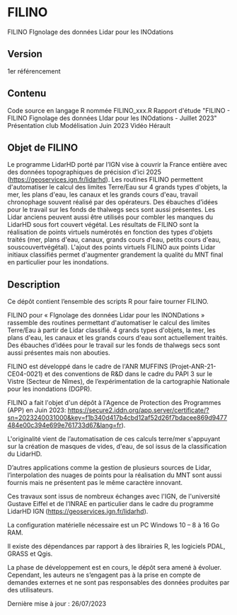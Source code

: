 # FILINO
FILINO FIgnolage des données Lidar pour les INOdations

## Version
1er référencement

## Contenu
Code source en langage R nommée FILINO_xxx.R
Rapport d'étude "FILINO - FILINO Fignolage des données LIdar pour les INOdations - Juillet 2023"
Présentation club Modélisation Juin 2023
Vidéo Hérault

## Objet de FILINO
Le programme LidarHD porté par l’IGN vise à couvrir la France entière avec des données topographiques de précision d’ici 2025 (https://geoservices.ign.fr/lidarhd).
Les routines FILINO permettent d'automatiser le calcul des limites Terre/Eau sur 4 grands types d'objets, la mer, les plans d'eau, les canaux et les grands cours d'eau, travail chronophage souvent réalisé par des opérateurs.
Des ébauches d’idées pour le travail sur les fonds de thalwegs secs sont aussi présentes.
Les Lidar anciens peuvent aussi être utilisés pour combler les manques du LidarHD sous fort couvert végétal.
Les résultats de FILINO sont la réalisation de points virtuels numérotés en fonction des types d'objets traités (mer, plans d'eau, canaux, grands cours d'eau, petits cours d'eau, souscouvertvégétal).
L'ajout des points virtuels FILINO aux points Lidar initiaux classifiés permet d'augmenter grandement la qualité du MNT final en particulier pour les inondations.

## Description
Ce dépôt contient l’ensemble des scripts R pour faire tourner FILINO.

FILINO pour « FIgnolage des données Lidar pour les INONDations » rassemble des routines permettant d'automatiser le calcul des limites Terre/Eau à partir de Lidar classifié.
4 grands types d'objets, la mer, les plans d'eau, les canaux et les grands cours d'eau sont actuellement traités.
Des ébauches d’idées pour le travail sur les fonds de thalwegs secs sont aussi présentes mais non abouties.

FILINO est développé dans le cadre de l'ANR MUFFINS (Projet-ANR-21-CE04-0021) et des conventions de R&D dans le cadre du PAPI 3 sur le Vistre (Secteur de Nîmes), de l’expérimentation de la cartographie Nationale pour les inondations (DGPR).

FILINO a fait l'objet d'un dépôt à l'Agence de Protection des Programmes (APP) en Juin 2023:
https://secure2.iddn.org/app.server/certificate/?sn=2023240031000&key=f1b340d417b4cbd12af52d26f7bdacee869d9477484e00c394e699e761733d67&lang=fr).

L'originalité vient de l’automatisation de ces calculs terre/mer s'appuyant sur la création de masques de vides, d'eau, de sol issus de la classification du LidarHD.

D’autres applications comme la gestion de plusieurs sources de Lidar, l’interpolation des nuages de points pour la réalisation du MNT sont aussi fournis mais ne présentent pas le même caractère innovant. 

Ces travaux sont issus de nombreux échanges avec l'IGN, de l'université Gustave Eiffel et de l’INRAE en particulier dans le cadre du programme LidarHD IGN (https://geoservices.ign.fr/lidarhd).

La configuration matérielle nécessaire est un PC Windows 10 – 8 à 16 Go RAM.

Il existe des dépendances par rapport à des librairies R, les logiciels PDAL, GRASS et Qgis.

La phase de développement est en cours, le dépôt sera amené à évoluer.
Cependant, les auteurs ne s’engagent pas à la prise en compte de demandes externes et ne sont pas responsables des données produites par des utilisateurs.

Dernière mise à jour : 26/07/2023